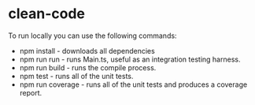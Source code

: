 # clean-code

To run locally you can use the following commands:
- npm install - downloads all dependencies
- npm run run - runs Main.ts, useful as an integration testing harness.
- npm run build - runs the compile process.
- npm test - runs all of the unit tests.
- npm run coverage - runs all of the unit tests and produces a coverage report.
